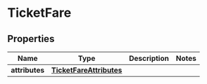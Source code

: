 
# TicketFare

## Properties
Name | Type | Description | Notes
------------ | ------------- | ------------- | -------------
**attributes** | [**TicketFareAttributes**](TicketFareAttributes.md) |  | 



